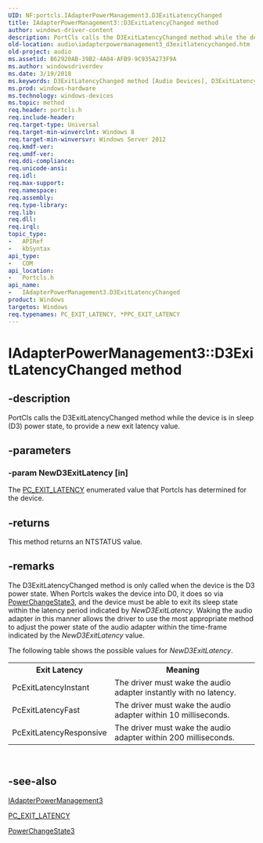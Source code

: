 ```yaml
---
UID: NF:portcls.IAdapterPowerManagement3.D3ExitLatencyChanged
title: IAdapterPowerManagement3::D3ExitLatencyChanged method
author: windows-driver-content
description: PortCls calls the D3ExitLatencyChanged method while the device is in sleep (D3) power state, to provide a new exit latency value.
old-location: audio\iadapterpowermanagement3_d3exitlatencychanged.htm
old-project: audio
ms.assetid: B62920AB-39B2-4A04-AFB9-9C935A273F9A
ms.author: windowsdriverdev
ms.date: 3/19/2018
ms.keywords: D3ExitLatencyChanged method [Audio Devices], D3ExitLatencyChanged method [Audio Devices], IAdapterPowerManagement3 interface, D3ExitLatencyChanged,IAdapterPowerManagement3.D3ExitLatencyChanged, IAdapterPowerManagement3, IAdapterPowerManagement3 interface [Audio Devices], D3ExitLatencyChanged method, IAdapterPowerManagement3::D3ExitLatencyChanged, audio.iadapterpowermanagement3_d3exitlatencychanged, portcls/IAdapterPowerManagement3::D3ExitLatencyChanged
ms.prod: windows-hardware
ms.technology: windows-devices
ms.topic: method
req.header: portcls.h
req.include-header: 
req.target-type: Universal
req.target-min-winverclnt: Windows 8
req.target-min-winversvr: Windows Server 2012
req.kmdf-ver: 
req.umdf-ver: 
req.ddi-compliance: 
req.unicode-ansi: 
req.idl: 
req.max-support: 
req.namespace: 
req.assembly: 
req.type-library: 
req.lib: 
req.dll: 
req.irql: 
topic_type:
-	APIRef
-	kbSyntax
api_type:
-	COM
api_location:
-	Portcls.h
api_name:
-	IAdapterPowerManagement3.D3ExitLatencyChanged
product: Windows
targetos: Windows
req.typenames: PC_EXIT_LATENCY, *PPC_EXIT_LATENCY
---
```


# IAdapterPowerManagement3::D3ExitLatencyChanged method


## -description


PortCls calls the D3ExitLatencyChanged method while the device is in sleep (D3) power state, to provide a new exit latency value.


## -parameters




### -param NewD3ExitLatency [in]

The  <a href="https://msdn.microsoft.com/library/windows/hardware/dn265130">PC_EXIT_LATENCY</a> enumerated value that Portcls has determined for the device.


## -returns



This method returns an NTSTATUS value.




## -remarks



 The D3ExitLatencyChanged method is only called when the device is the D3 power state. When Portcls wakes the device into D0, it does so via <a href="https://msdn.microsoft.com/library/windows/hardware/jj200332">PowerChangeState3</a>, and the device must be able to exit its sleep state within the latency period indicated by <i>NewD3ExitLatency</i>. Waking the audio adapter in this manner allows the driver to use the most appropriate method to adjust the power state of the audio adapter within the time-frame indicated  by the <i>NewD3ExitLatency</i> value.

The following table shows the possible values for <i>NewD3ExitLatency</i>.
  <table>
<tr>
<th>Exit Latency</th>
<th>Meaning</th>
</tr>
<tr>
<td>PcExitLatencyInstant </td>
<td>The driver must wake the audio adapter instantly with no latency. </td>
</tr>
<tr>
<td>PcExitLatencyFast </td>
<td>The driver must wake the audio adapter  within 10 milliseconds.</td>
</tr>
<tr>
<td>PcExitLatencyResponsive</td>
<td>The driver must wake the audio adapter  within 200 milliseconds.</td>
</tr>
</table>
 






## -see-also




<a href="https://msdn.microsoft.com/library/windows/hardware/jj200330">IAdapterPowerManagement3</a>



<a href="https://msdn.microsoft.com/library/windows/hardware/dn265130">PC_EXIT_LATENCY</a>



<a href="https://msdn.microsoft.com/library/windows/hardware/jj200332">PowerChangeState3</a>
 

 

